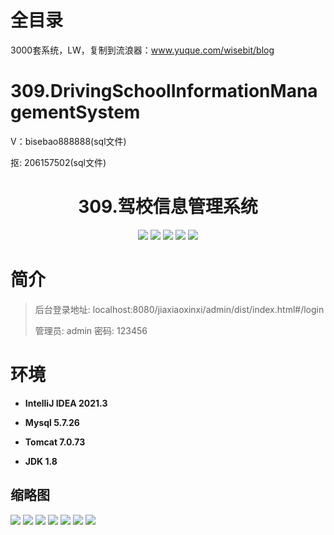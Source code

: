 # 全目录

3000套系统，LW，复制到流浪器：www.yuque.com/wisebit/blog


# 309.DrivingSchoolInformationManagementSystem

<p>V：bisebao888888(sql文件)</p>
<p>抠: 206157502(sql文件)</p>

<p><h1 align="center">309.驾校信息管理系统</h1></p>


<p align="center">
	<img src="https://img.shields.io/badge/jdk-1.8-orange.svg"/>
    <img src="https://img.shields.io/badge/spring-5.x-lightgrey.svg"/>
    <img src="https://img.shields.io/badge/springmvc-3.x-blue.svg"/>
    <img src="https://img.shields.io/badge/mybatis-5.x-yellow.svg"/>
    <img src="https://img.shields.io/badge/vue-3.x-blue.svg"/>
</p>

# 简介
>
> 
>
> 后台登录地址: localhost:8080/jiaxiaoxinxi/admin/dist/index.html#/login
>
> 管理员: admin 密码: 123456


# 环境

- <b>IntelliJ IDEA 2021.3</b>

- <b>Mysql 5.7.26</b>

- <b>Tomcat 7.0.73</b>

- <b>JDK 1.8</b>

## 缩略图

![](https://bitwise.oss-cn-heyuan.aliyuncs.com/2024/9/10/8730100a-0d29-462a-b06d-1b1380db23d6.png)
![](https://bitwise.oss-cn-heyuan.aliyuncs.com/2024/9/10/29707375-08fb-4f2c-a2a2-73ae8aafe050.png)
![](https://bitwise.oss-cn-heyuan.aliyuncs.com/2024/9/10/a2393f51-eb80-4020-84e6-8c56c4c95661.png)
![](https://bitwise.oss-cn-heyuan.aliyuncs.com/2024/9/10/945e08e2-f64b-454b-9f6b-bc37d2b85c3e.png)
![](https://bitwise.oss-cn-heyuan.aliyuncs.com/2024/9/10/d2bce8b3-211b-4fbe-bf53-037e86b5ecad.png)
![](https://bitwise.oss-cn-heyuan.aliyuncs.com/2024/9/10/8227cb77-34c4-4328-b5c9-214d40699e6c.png)
![](https://bitwise.oss-cn-heyuan.aliyuncs.com/2024/9/10/1c5adbeb-6470-4289-a49a-031140d2a6e9.png)


